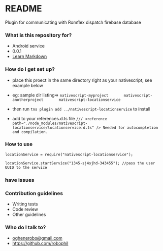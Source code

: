 # README #

Plugin for communicating with Romflex dispatch firebase database

### What is this repository for? ###

* Android service
* 0.0.1
* [Learn Markdown](https://bitbucket.org/tutorials/markdowndemo)

### How do I get set up? ###
* place this proect in the same directory right as your nativescript, see example below
* eg: sample dir listing=> `nativescript-myproject       nativescript-anotherproject       nativescript-locationservice`


* then run `tns plugin add ../nativescript-locationservice` to install

* add  to your references.d.ts file `/// <reference path="./node_modules/nativescript-locationservice/locationservice.d.ts" /> Needed for autocompletion and compilation.`

### How to use ###
`locationService = require("nativescript-locationservice");`

`locationService.startService("1345-sj4sjhd-343455"); //pass the user UUID to the service`


### have issues ###


### Contribution guidelines ###

* Writing tests
* Code review
* Other guidelines

### Who do I talk to? ###

* oghenerobo@gmail.com
* https://github.com/robophil